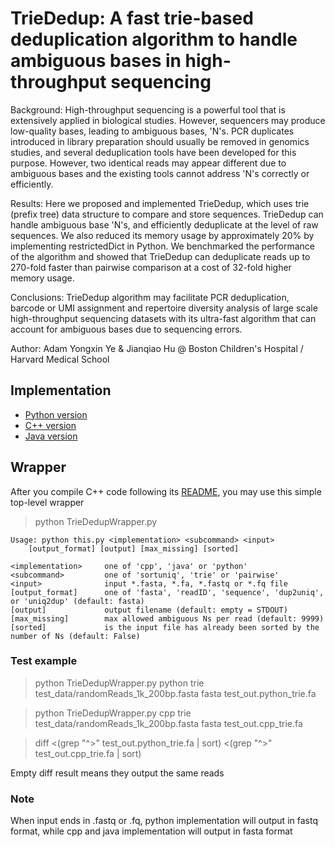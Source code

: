 # TrieDedup: A fast trie-based deduplication algorithm to handle ambiguous bases in high-throughput sequencing

Background: High-throughput sequencing is a powerful tool that is extensively applied in biological studies. However, sequencers may produce low-quality bases, leading to ambiguous bases, 'N's. PCR duplicates introduced in library preparation should usually be removed in genomics studies, and several deduplication tools have been developed for this purpose. However, two identical reads may appear different due to ambiguous bases and the existing tools cannot address 'N's correctly or efficiently.

Results: Here we proposed and implemented TrieDedup, which uses trie (prefix tree) data structure to compare and store sequences. TrieDedup can handle ambiguous base 'N's, and efficiently deduplicate at the level of raw sequences. We also reduced its memory usage by approximately 20% by implementing restrictedDict in Python. We benchmarked the performance of the algorithm and showed that TrieDedup can deduplicate reads up to 270-fold faster than pairwise comparison at a cost of 32-fold higher memory usage. 

Conclusions: TrieDedup algorithm may facilitate PCR deduplication, barcode or UMI assignment and repertoire diversity analysis of large scale high-throughput sequencing datasets with its ultra-fast algorithm that can account for ambiguous bases due to sequencing errors.

Author: Adam Yongxin Ye & Jianqiao Hu @ Boston Children's Hospital / Harvard Medical School


## Implementation

- [Python version](https://github.com/lolrenceH/TrieDedup/tree/master/Python)
- [C++ version](https://github.com/lolrenceH/TrieDedup/tree/master/Cpp)
- [Java version](https://github.com/lolrenceH/TrieDedup/tree/master/Java)


## Wrapper

After you compile C++ code following its [README](https://github.com/lolrenceH/TrieDedup/tree/master/Cpp), you may use this simple top-level wrapper

> python TrieDedupWrapper.py
```
Usage: python this.py <implementation> <subcommand> <input>
	[output_format] [output] [max_missing] [sorted]

<implementation>	 one of 'cpp', 'java' or 'python'
<subcommand>    	 one of 'sortuniq', 'trie' or 'pairwise'
<input>         	 input *.fasta, *.fa, *.fastq or *.fq file
[output_format] 	 one of 'fasta', 'readID', 'sequence', 'dup2uniq', or 'uniq2dup' (default: fasta)
[output]        	 output filename (default: empty = STDOUT)
[max_missing]   	 max allowed ambiguous Ns per read (default: 9999)
[sorted]        	 is the input file has already been sorted by the number of Ns (default: False)
```

### Test example

> python TrieDedupWrapper.py python trie test_data/randomReads_1k_200bp.fasta fasta test_out.python_trie.fa

> python TrieDedupWrapper.py cpp trie test_data/randomReads_1k_200bp.fasta fasta test_out.cpp_trie.fa

> diff <(grep "^>" test_out.python_trie.fa | sort) <(grep "^>" test_out.cpp_trie.fa | sort)

Empty diff result means they output the same reads

### Note

When input ends in .fastq or .fq, python implementation will output in fastq format, while cpp and java implementation will output in fasta format


